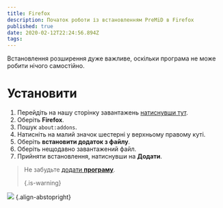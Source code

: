 ```yaml
---
title: Firefox
description: Початок роботи із встановленням PreMiD в Firefox
published: true
date: 2020-02-12T22:24:56.894Z
tags: 
---
```


Встановлення розширення дуже важливе, оскільки програма не може робити нічого самостійно.

# Установити
1. Перейдіть на нашу сторінку завантажень [натиснувши тут](https://premid.app/downloads).
2. Оберіть **Firefox**.
3. Пошук `about:addons`.
4. Натисніть на малий значок шестерні у верхньому правому куті.
5. Оберіть **встановити додаток з файлу**.
6. Оберіть нещодавно завантажений файл.
7. Прийняти встановлення, натиснувши на **Додати**.

> Не забудьте [додати **програму**](/install). 
> 
> {.is-warning}

![](https://img.icons8.com/color/2x/firefox.png) {.align-abstopright}